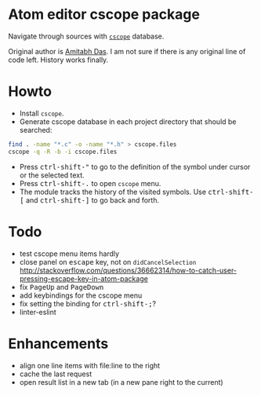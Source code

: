 # Atom editor cscope package

Navigate through sources with [`cscope`](http://cscope.sourceforge.net/) database.

Original author is [Amitabh Das](https://github.com/amitab/atom-cscope).
I am not sure if there is any original line of code left.  History works finally.

# Howto

- Install `cscope`.
- Generate cscope database in each project directory that should be searched:

```bash
find . -name "*.c" -o -name "*.h" > cscope.files
cscope -q -R -b -i cscope.files
```

- Press <kbd>ctrl-shift-"</kbd> to go to the definition of the symbol under cursor or the selected text.
- Press <kbd>ctrl-shift-.</kbd> to open `cscope` menu.
- The module tracks the history of the visited symbols.
  Use <kbd>ctrl-shift-[</kbd> and <kbd>ctrl-shift-]</kbd> to go back and forth.

# Todo

- test cscope menu items hardly
- close panel on <kbd>escape</kbd> key, not on `didCancelSelection`
  http://stackoverflow.com/questions/36662314/how-to-catch-user-pressing-escape-key-in-atom-package
- fix <kbd>PageUp</kbd> and <kbd>PageDown</kbd>
- add keybindings for the cscope menu
- fix setting the binding for <kbd>ctrl-shift-;</kbd>?
- linter-eslint

# Enhancements

- align one line items with file:line to the right
- cache the last request
- open result list in a new tab (in a new pane right to the current)

